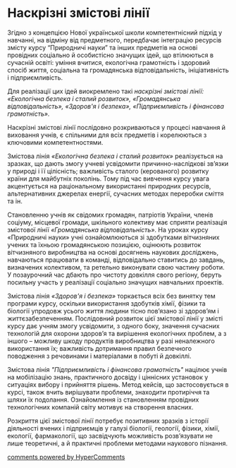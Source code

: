<div id="hypercomments_widget" class="js-hypercomments-widget invisible"></div>

Наскрізні змістові лінії
=============================================

<p>Згідно з концепцією Нової української школи компетентнісний підхід у навчанні, на відміну від предметного, передбачає інтеграцію ресурсів змісту курсу “Природничі науки” та інших предметів на основі провідних соціально й особистісно значущих ідей, що втілюються в сучасній освіті: уміння вчитися, екологічна грамотність і здоровий спосіб життя, соціальна та громадянська відповідальність, ініціативність і підприємливість.</p>

<p>Для реалізації цих ідей виокремлено такі <i>наскрізні змістові лінії: «Екологічна безпека і сталий розвиток», «Громадянська відповідальність», «Здоров'я і безпека», «Підприємливість і фінансова грамотність».</i></p>

<p>Наскрізні змістові лінії послідовно розкриваються у процесі навчання й виховання учнів, є спільними для всіх предметів і корелюються з ключовими компетентностями.</p>

<p>Змістова лінія <i>«Екологічна безпека і сталий розвиток»</i> реалізується на зразках, що дають змогу учневі усвідомити причинно-наслідкові зв’язки у природі і її цілісність; важливість сталого (керованого) розвитку країни для майбутніх поколінь. Тому під час вивчення курсу увага акцентується на раціональному використанні природних ресурсів, альтернативних джерелах енергії, сучасних методах переробки сміття та ін.</p>

<p>Становленню учнів як свідомих громадян, патріотів України, членів соціуму, місцевої громади, шкільного колективу має сприяти реалізація змістової лінії <i>«Громадянська відповідальність»</i>. На уроках курсу «Природничі науки» учні ознайомлюються зі здобутками вітчизняних учених та їхньою громадянською позицією, оцінюють розвиток вітчизняного виробництва на основі досягнень наукових досліджень, навчаються працювати в команді, відповідально ставитись до завдань, визначених колективом, та ретельно виконувати свою частину роботи. У позаурочний час дбають про чистоту довкілля свого регіону, беруть посильну участь у реалізації соціально значущих навчальних проектів.</p>

<p>Змістова лінія <i>«Здоров'я і безпека»</i> торкається всіх без винятку тем програми курсу, оскільки використання здобутків хімії, фізики та біології упродовж усього життя людини тісно пов’язано зі здоров’ям і життєзабезпеченням. Послідовний розвиток цієї змістової лінії у змісті курсу дає учням змогу усвідомити, з одного боку, значення сучасних технологій для охорони здоров’я та вирішення екологічних проблем, а з іншого – можливу шкоду продуктів виробництва у разі неналежного використання їх; важливість дотримання правил безпечного поводження з речовинами і матеріалами в побуті й довкіллі. </p>

<p>Змістова лінія <i>"Підприємливість і фінансова грамотність"</i> націлює учнів на мобілізацію знань, практичного досвіду і ціннісних установок у ситуаціях вибору і прийняття рішень. Метод кейсів, що застосовується в курсі, також вчить вирішувати проблеми, знаходити протиріччя та шляхи їх подолання. Ознайомлення із становленням провідних технологічних компаній світу мотивує на створення власних.</p>

<p>Розкриття цієї змістової лінії потребує позитивних зразків з історії діяльності вчених і підприємців у галузі біології, геології, фізики, хімії, екології, фармакології, що засвідчують можливість розв’язувати не лише теоретичні, а й практичні проблеми методами наукового пізнання.</p>

<div class="js-hypercomments-container">
<a href="http://hypercomments.com" class="hc-link" title="comments widget">comments powered by HyperComments</a>
</div>